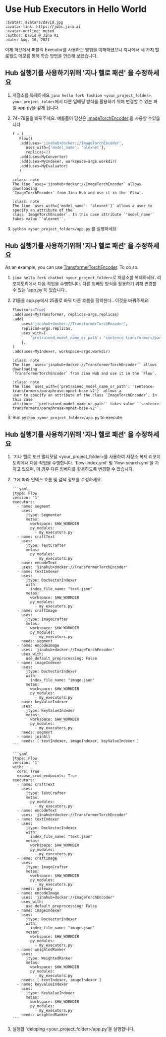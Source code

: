 # Use Hub Executors in Hello World

```{article-info}
:avatar: avatars/david.jpg
:avatar-link: https://jobs.jina.ai
:avatar-outline: muted
:author: David @ Jina AI
:date: Aug. 10, 2021
```


이제 허브에서 퍼블릭 Executor를 사용하는 방법을 이해하셨으니 지나에서 세 가지 헬로월드 데모를 통해 학습 방법을 연습해 보겠습니다.



## Hub 실행기를 사용하기위해 '지나 헬로 패션' 을 수정하세요



1) 저장소를 복제하세요  `jina hello fork fashion <your_project_folder>`.  `your_project_folder`에서 다른 임베딩 방식을 활용하기 위해 변경할 수 있는 파일 app.py을 갖게 됩니다.

2) 74~79줄을 바꿔주세요. 예를들어 당신은  [ImageTorchEncoder](https://github.com/jina-ai/executor-image-torch-encoder):을 사용할 수있습니다

   ```python
   f = (
      Flow()
      .add(uses='jinahub+docker://ImageTorchEncoder',
         uses_with={'model_name': 'alexnet'},
         replicas=2)
      .add(uses=MyConverter)
      .add(uses=MyIndexer, workspace=args.workdir)
      .add(uses=MyEvaluator)
      )
   ```
   ````{admonition} Note
   :class: note
   The line `uses='jinahub+docker://ImageTorchEncoder` allows downloading
   `ImageTorchEncoder` from Jina Hub and use it in the `Flow`.
   ````
       
   ````{admonition} Note
   :class: note
   The line `uses_with={'model_name': 'alexnet'}` allows a user to specify an attribute of the
   class `ImageTorchEncoder`. In this case attribute `'model_name'` takes value `'alexnet'`.
   ````
   
3)  `python <your_project_folder>/app.py` 를 실행하세요

## Hub 실행기를 사용하기위해 '지나 헬로 패션' 을 수정하세요


As an example, you can
use [TransformerTorchEncoder](https://github.com/jina-ai/executor-transformer-torch-encoder). To do so:

1)   `jina hello fork chatbot <your_project_folder>`로 저장소를 복제하세요. 리포지토리에서 다음 작업을 수행합니다.
        다른 임베딩 방식을 활용하기 위해 변경할 수 있는 'app.py'이 있습니다..

2) 21줄을 app.py에서 25줄로 바꿔 다른 흐름을 정의한다.. 이것을 바꿔주세요:
    ```python
    Flow(cors=True)
    .add(uses=MyTransformer, replicas=args.replicas)
    .add(
        uses='jinahub+docker://TransformerTorchEncoder',
        replicas=args.replicas,
        uses_with={
            'pretrained_model_name_or_path': 'sentence-transformers/paraphrase-mpnet-base-v2'
        },
    )
    .add(uses=MyIndexer, workspace=args.workdir)
    ```
  
   ````{admonition} Note
   :class: note
   The line `uses='jinahub+docker://TransformerTorchEncoder'` allows downloading
   `TransformerTorchEncoder` from Jina Hub and use it in the `Flow`.
   ````
   ````{admonition} Note
   :class: note
   The line `uses_with={'pretrained_model_name_or_path': 'sentence-transformers/paraphrase-mpnet-base-v2'}` allows a
   user to specify an attribute of the class `ImageTorchEncoder`. In this case
   attribute `'pretrained_model_name_or_path'` takes value `'sentence-transformers/paraphrase-mpnet-base-v2'`.
   ````

3) Run `python <your_project_folder>/app.py` to execute.
    


## Hub 실행기를 사용하기위해 '지나 헬로 패션' 을 수정하세요

1) '지나 헬로 포크 멀티모달 <your_project_folder>를 사용하여 저장소 복제 리포지토리에서 다음 작업을 수행합니다.
'flow-index.yml' 및 'flow-search.yml'을 가지고 있으며, 이 경우 다른 임베디를 활용하도록 변경할 수 있습니다.
    
2) 그에 따라 인덱스 흐름 및 검색 정보를 수정하세요.
   ````{tab} flow-index.yml
   ```yaml
   jtype: Flow
   version: '1'
   executors:
     - name: segment
       uses:
         jtype: Segmenter
         metas:
           workspace: $HW_WORKDIR
           py_modules:
             - my_executors.py
     - name: craftText
       uses:
         jtype: TextCrafter
         metas:
           py_modules:
             - my_executors.py
     - name: encodeText
       uses: 'jinahub+docker://TransformerTorchEncoder'
     - name: textIndexer
       uses:
         jtype: DocVectorIndexer
         with:
           index_file_name: "text.json"
         metas:
           workspace: $HW_WORKDIR
           py_modules:
             - my_executors.py
     - name: craftImage
       uses:
         jtype: ImageCrafter
         metas:
           workspace: $HW_WORKDIR
           py_modules:
             - my_executors.py
       needs: segment
     - name: encodeImage
       uses: 'jinahub+docker://ImageTorchEncoder'
       uses_with:
         use_default_preprocessing: False
     - name: imageIndexer
       uses:
         jtype: DocVectorIndexer
         with:
           index_file_name: "image.json"
         metas:
           workspace: $HW_WORKDIR
           py_modules:
             - my_executors.py
     - name: keyValueIndexer
       uses:
         jtype: KeyValueIndexer
         metas:
           workspace: $HW_WORKDIR
           py_modules:
             - my_executors.py
       needs: segment
     - name: joinAll
       needs: [ textIndexer, imageIndexer, keyValueIndexer ]
   ```
   ````
   
   ````{tab} flow-search.yml
   ```yaml
   jtype: Flow
   version: '1'
   with:
     cors: True
     expose_crud_endpoints: True
   executors:
     - name: craftText
       uses:
         jtype: TextCrafter
         metas:
           py_modules:
             - my_executors.py
     - name: encodeText
       uses: 'jinahub+docker://TransformerTorchEncoder'
     - name: textIndexer
       uses:
         jtype: DocVectorIndexer
         with:
           index_file_name: "text.json"
         metas:
           workspace: $HW_WORKDIR
           py_modules:
             - my_executors.py
     - name: craftImage
       uses:
         jtype: ImageCrafter
         metas:
           workspace: $HW_WORKDIR
           py_modules:
             - my_executors.py
       needs: gateway
     - name: encodeImage
       uses: 'jinahub+docker://ImageTorchEncoder'
       uses_with:
         use_default_preprocessing: False
     - name: imageIndexer
       uses:
         jtype: DocVectorIndexer
         with:
           index_file_name: "image.json"
         metas:
           workspace: $HW_WORKDIR
           py_modules:
             - my_executors.py
     - name: weightedRanker
       uses:
         jtype: WeightedRanker
         metas:
           workspace: $HW_WORKDIR
           py_modules:
             - my_executors.py
       needs: [ textIndexer, imageIndexer ]
     - name: keyvalueIndexer
       uses:
         jtype: KeyValueIndexer
         metas:
           workspace: $HW_WORKDIR
           py_modules:
             - my_executors.py
       needs: weightedRanker
   ```
   ````
3) 실행할 'deloping <your_project_folder>/app.py'을 실행합니다.
